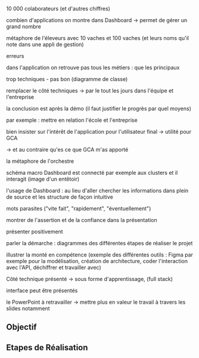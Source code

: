 
10 000 colaborateurs (et d'autres chiffres)

combien d'applications on montre dans Dashboard -> permet de gérer un grand nombre 

métaphore de l'éleveurs avec 10 vaches et 100 vaches (et leurs noms qu'il note dans une appli de gestion)



erreurs

dans l'application on retrouve pas tous les métiers : que les principaux

trop techniques - pas bon (diagramme de classe)

remplacer le côté techniques -> par le tout les jours dans l'équipe et l'entreprise

la conclusion est après la démo (il faut justifier le progrès par quel moyens)

par exemple : mettre en relation l'école et l'entreprise

bien insister sur l'intérêt de l'application pour l'utilisateur final -> utilité pour GCA

-> et au contraire qu'es ce que GCA m'as apporté

la métaphore de l'orchestre

schéma macro Dashboard est connecté par exemple aux clusters et il interagit (image d'un entêtoir) 

l'usage de Dashboard : au lieu d'aller chercher les informations dans plein de source et les structure de façon intuitive

mots parasites ("vite fait", "rapidement", "éventuellement")

montrer de l'assertion et de la confiance dans la présentation

présenter positivement

parler la démarche : diagrammes des différentes étapes de réaliser le projet

illustrer la monté en compétence (exemple des différentes outils : Figma par exemple pour la modélisation, création de architecture, coder l'interaction avec l'API, déchiffrer et travailler avec)

Côté technique présenté -> sous forme d'apprentissage, (full stack)

interface peut être présentés

le PowerPoint à retravailler -> mettre plus en valeur le travail à travers les slides notamment

## Objectif


## Etapes de Réalisation


 ## 